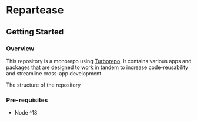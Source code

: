 # Repartease

## Getting Started

### Overview

This repository is a monorepo using [Turborepo](https://turbo.build/). It contains various apps and packages that are designed to work in tandem to increase code-reusability and streamline cross-app development.

The structure of the repository

### Pre-requisites
- Node ^18